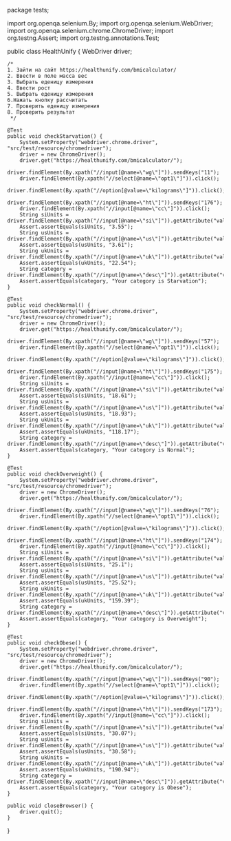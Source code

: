 package tests;

import org.openqa.selenium.By;
import org.openqa.selenium.WebDriver;
import org.openqa.selenium.chrome.ChromeDriver;
import org.testng.Assert;
import org.testng.annotations.Test;

public class HealthUnify {
    WebDriver driver;

    /*
    1. Зайти на сайт https://healthunify.com/bmicalculator/
    2. Ввести в поле масса вес
    3. Выбрать еденицу измерения
    4. Ввести рост
    5. Выбрать еденицу измерения
    6.Нажать кнопку рассчитать
    7. Проверить еденицу измерения
    8. Проверить результат
     */

    @Test
    public void checkStarvation() {
        System.setProperty("webdriver.chrome.driver", "src/test/resource/chromedriver");
        driver = new ChromeDriver();
        driver.get("https://healthunify.com/bmicalculator/");
        driver.findElement(By.xpath("//input[@name=\"wg\"]")).sendKeys("11");
        driver.findElement(By.xpath("//select[@name=\"opt1\"]")).click();
        driver.findElement(By.xpath("//option[@value=\"kilograms\"]")).click();
        driver.findElement(By.xpath("//input[@name=\"ht\"]")).sendKeys("176");
        driver.findElement(By.xpath("//input[@name=\"cc\"]")).click();
        String siUnits = driver.findElement(By.xpath("//input[@name=\"si\"]")).getAttribute("value");
        Assert.assertEquals(siUnits, "3.55");
        String usUnits = driver.findElement(By.xpath("//input[@name=\"us\"]")).getAttribute("value");
        Assert.assertEquals(usUnits, "3.61");
        String ukUnits = driver.findElement(By.xpath("//input[@name=\"uk\"]")).getAttribute("value");
        Assert.assertEquals(ukUnits, "22.54");
        String category = driver.findElement(By.xpath("//input[@name=\"desc\"]")).getAttribute("value");
        Assert.assertEquals(category, "Your category is Starvation");
    }

    @Test
    public void checkNormal() {
        System.setProperty("webdriver.chrome.driver", "src/test/resource/chromedriver");
        driver = new ChromeDriver();
        driver.get("https://healthunify.com/bmicalculator/");
        driver.findElement(By.xpath("//input[@name=\"wg\"]")).sendKeys("57");
        driver.findElement(By.xpath("//select[@name=\"opt1\"]")).click();
        driver.findElement(By.xpath("//option[@value=\"kilograms\"]")).click();
        driver.findElement(By.xpath("//input[@name=\"ht\"]")).sendKeys("175");
        driver.findElement(By.xpath("//input[@name=\"cc\"]")).click();
        String siUnits = driver.findElement(By.xpath("//input[@name=\"si\"]")).getAttribute("value");
        Assert.assertEquals(siUnits, "18.61");
        String usUnits = driver.findElement(By.xpath("//input[@name=\"us\"]")).getAttribute("value");
        Assert.assertEquals(usUnits, "18.93");
        String ukUnits = driver.findElement(By.xpath("//input[@name=\"uk\"]")).getAttribute("value");
        Assert.assertEquals(ukUnits, "118.17");
        String category = driver.findElement(By.xpath("//input[@name=\"desc\"]")).getAttribute("value");
        Assert.assertEquals(category, "Your category is Normal");
    }

    @Test
    public void checkOverweight() {
        System.setProperty("webdriver.chrome.driver", "src/test/resource/chromedriver");
        driver = new ChromeDriver();
        driver.get("https://healthunify.com/bmicalculator/");
        driver.findElement(By.xpath("//input[@name=\"wg\"]")).sendKeys("76");
        driver.findElement(By.xpath("//select[@name=\"opt1\"]")).click();
        driver.findElement(By.xpath("//option[@value=\"kilograms\"]")).click();
        driver.findElement(By.xpath("//input[@name=\"ht\"]")).sendKeys("174");
        driver.findElement(By.xpath("//input[@name=\"cc\"]")).click();
        String siUnits = driver.findElement(By.xpath("//input[@name=\"si\"]")).getAttribute("value");
        Assert.assertEquals(siUnits, "25.1");
        String usUnits = driver.findElement(By.xpath("//input[@name=\"us\"]")).getAttribute("value");
        Assert.assertEquals(usUnits, "25.52");
        String ukUnits = driver.findElement(By.xpath("//input[@name=\"uk\"]")).getAttribute("value");
        Assert.assertEquals(ukUnits, "159.39");
        String category = driver.findElement(By.xpath("//input[@name=\"desc\"]")).getAttribute("value");
        Assert.assertEquals(category, "Your category is Overweight");
    }

    @Test
    public void checkObese() {
        System.setProperty("webdriver.chrome.driver", "src/test/resource/chromedriver");
        driver = new ChromeDriver();
        driver.get("https://healthunify.com/bmicalculator/");
        driver.findElement(By.xpath("//input[@name=\"wg\"]")).sendKeys("90");
        driver.findElement(By.xpath("//select[@name=\"opt1\"]")).click();
        driver.findElement(By.xpath("//option[@value=\"kilograms\"]")).click();
        driver.findElement(By.xpath("//input[@name=\"ht\"]")).sendKeys("173");
        driver.findElement(By.xpath("//input[@name=\"cc\"]")).click();
        String siUnits = driver.findElement(By.xpath("//input[@name=\"si\"]")).getAttribute("value");
        Assert.assertEquals(siUnits, "30.07");
        String usUnits = driver.findElement(By.xpath("//input[@name=\"us\"]")).getAttribute("value");
        Assert.assertEquals(usUnits, "30.58");
        String ukUnits = driver.findElement(By.xpath("//input[@name=\"uk\"]")).getAttribute("value");
        Assert.assertEquals(ukUnits, "190.94");
        String category = driver.findElement(By.xpath("//input[@name=\"desc\"]")).getAttribute("value");
        Assert.assertEquals(category, "Your category is Obese");
    }

    public void closeBrowser() {
        driver.quit();
    }

}